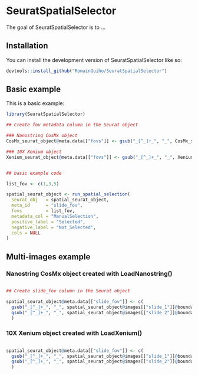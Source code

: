 
<!-- README.md is generated from README.Rmd. Please edit that file -->

# SeuratSpatialSelector

<!-- badges: start -->

<!-- badges: end -->

The goal of SeuratSpatialSelector is to …

## Installation

You can install the development version of SeuratSpatialSelector like
so:

``` r
devtools::install_github("RomainGuiho/SeuratSpatialSelector")
```

## Basic example

This is a basic example:

``` r
library(SeuratSpatialSelector)

## Create fov metadata column in the Seurat object

### Nanostring CosMx object 
CosMx_seurat_object@meta.data[["fovs"]] <- gsub("_[^_]+_", "_", CosMx_seurat_object@images[["FOV"]]@boundaries[["centroids"]]@cells)

### 10X Xenium object 
Xenium_seurat_object@meta.data[["fovs"]] <- gsub("_[^_]+_", "_", Xenium_seurat_object@images[["FOV"]]@boundaries[["centroids"]]@cells)


## basic example code

list_fov <- c(1,3,5)

spatial_seurat_object <- run_spatial_selection(
  seurat_obj   = spatial_seurat_object,
  meta_id      = "slide_fov",
  fovs         = list_fov,
  metadata_col = "ManualSelection",
  positive_label = "Selected",
  negative_label = "Not_Selected",
  cols = NULL
)
```

## Multi-images example

### Nanostring CosMx object created with LoadNanostring()

``` r

## Create slide_fov column in the Seurat object

spatial_seurat_object@meta.data[["slide_fov"]] <- c(
  gsub("_[^_]+_", "_", spatial_seurat_object@images[["slide_1"]]@boundaries[["centroids"]]@cells),
  gsub("_[^_]+_", "_", spatial_seurat_object@images[["slide_2"]]@boundaries[["centroids"]]@cells)
  )
```

### 10X Xenium object created with LoadXenium()

``` r

spatial_seurat_object@meta.data[["slide_fov"]] <- c(
  gsub("_[^_]+_", "_", spatial_seurat_object@images[["slide_1"]]@boundaries[["centroids"]]@cells),
  gsub("_[^_]+_", "_", spatial_seurat_object@images[["slide_2"]]@boundaries[["centroids"]]@cells)
  )
```
